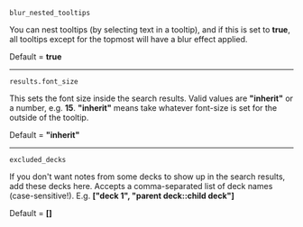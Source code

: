 `blur_nested_tooltips`

You can nest tooltips (by selecting text in a tooltip), and if this is set to **true**,
all tooltips except for the topmost will have a blur effect applied.

Default = **true**

---------------------------------------------------------------
`results.font_size`

This sets the font size inside the search results.
Valid values are **"inherit"** or a number, e.g. **15**. 
**"inherit"** means take whatever font-size is set for the outside of the tooltip.

Default = **"inherit"**

---------------------------------------------------------------
`excluded_decks`

If you don't want notes from some decks to show up in the search results, add these 
decks here. Accepts a comma-separated list of deck names (case-sensitive!).
E.g. **["deck 1", "parent deck::child deck"]**

Default = **[]**